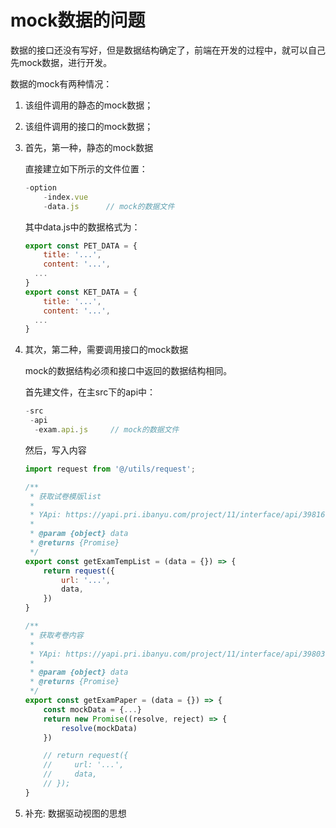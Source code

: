 # mock数据的问题

数据的接口还没有写好，但是数据结构确定了，前端在开发的过程中，就可以自己先mock数据，进行开发。

数据的mock有两种情况：

1. 该组件调用的静态的mock数据；
2. 该组件调用的接口的mock数据；

1. 首先，第一种，静态的mock数据
    
    直接建立如下所示的文件位置：
    
    ```jsx
    -option
    	-index.vue
    	-data.js      // mock的数据文件
    ```
    
    其中data.js中的数据格式为：
    
    ```jsx
    export const PET_DATA = {
    	title: '...',
    	content: '...',
      ...
    }
    export const KET_DATA = {
    	title: '...',
    	content: '...',
      ...
    }
    ```
    
2. 其次，第二种，需要调用接口的mock数据
    
    mock的数据结构必须和接口中返回的数据结构相同。
    
    首先建文件，在主src下的api中：
    
    ```jsx
    -src
     -api
      -exam.api.js     // mock的数据文件
    
    ```
    
      然后，写入内容
    
    ```jsx
    import request from '@/utils/request';
    
    /**
     * 获取试卷模版list
     *
     * YApi: https://yapi.pri.ibanyu.com/project/11/interface/api/39816
     *
     * @param {object} data
     * @returns {Promise}
     */
    export const getExamTempList = (data = {}) => {
    	return request({
    		url: '...',
    		data,
    	})
    }
    
    /**
     * 获取考卷内容
     *
     * YApi: https://yapi.pri.ibanyu.com/project/11/interface/api/39803
     *
     * @param {object} data
     * @returns {Promise}
     */
    export const getExamPaper = (data = {}) => {
    	const mockData = {...}
    	return new Promise((resolve, reject) => {
    		resolve(mockData)
    	})
    
    	// return request({
        //     url: '...',
        //     data,
        // });
    }
    ```
    
3. 补充: 数据驱动视图的思想